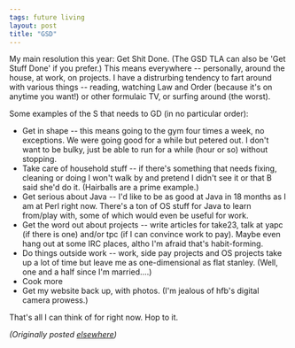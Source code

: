 ```yaml
---
tags: future living
layout: post
title: "GSD"
---
```




<p>My main resolution this year: Get Shit Done. (The GSD TLA can also be 'Get Stuff Done' if you prefer.) This means everywhere -- personally, around the house, at work, on projects. I have a distrurbing tendency to fart around with various things -- reading, watching Law and Order (because it's on anytime you want!) or other formulaic TV, or surfing around (the worst).</p>

<p>Some examples of the S that needs to GD (in no particular order):</p>

<p><ul>
 <li>Get in shape -- this means going to the gym four times a week, no exceptions. We were going good for a while but petered out. I don't want to be bulky, just be able to run for a while (hour or so) without stopping.</li>
 <li>Take care of household stuff -- if there's something that needs fixing, cleaning or doing I won't walk by and pretend I didn't see it or that B said she'd do it. (Hairballs are a prime example.)
 <li>Get serious about Java -- I'd like to be as good at Java in 18 months as I am at Perl right now. There's a ton of OS stuff for Java to learn from/play with, some of which would even be useful for work.</li>
 <li>Get the word out about projects -- write articles for take23, talk at yapc (if there is one) and/or tpc (if I can convince work to pay). Maybe even hang out at some IRC places, altho I'm afraid that's habit-forming.</li>
 <li>Do things outside work -- work, side pay projects and OS projects take up a lot of time but leave me as one-dimensional as flat stanley. (Well, one and a half since I'm married....)</li>
 <li>Cook more</li>
 <li>Get my website back up, with photos. (I'm jealous of hfb's digital camera prowess.)</li>
</ul>

<p>That's all I can think of for right now. Hop to it.</p>

<p>

<p>
<p><em>(Originally posted <a href="http://use.perl.org/~lachoy/journal/1860">elsewhere</a>)</em></p>


